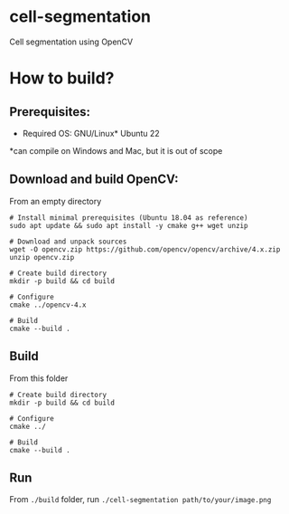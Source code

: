 # cell-segmentation
Cell segmentation using OpenCV

# How to build?

## Prerequisites:
- Required OS: GNU/Linux* Ubuntu 22

*can compile on Windows and Mac, but it is out of scope

## Download and build OpenCV:

From an empty directory

```
# Install minimal prerequisites (Ubuntu 18.04 as reference)
sudo apt update && sudo apt install -y cmake g++ wget unzip

# Download and unpack sources
wget -O opencv.zip https://github.com/opencv/opencv/archive/4.x.zip
unzip opencv.zip

# Create build directory
mkdir -p build && cd build

# Configure
cmake ../opencv-4.x

# Build
cmake --build .
```

## Build

From this folder

```
# Create build directory
mkdir -p build && cd build

# Configure
cmake ../

# Build
cmake --build .
```

## Run

From `./build` folder, run `./cell-segmentation path/to/your/image.png` 

